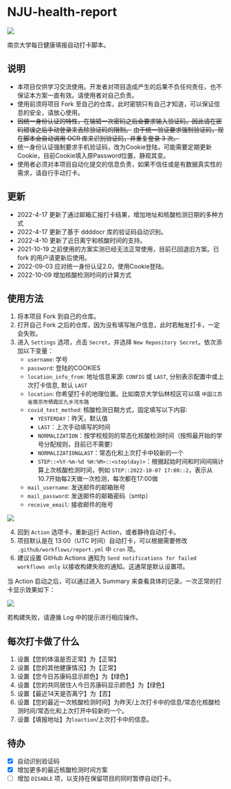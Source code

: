 # NJU-health-report
![](https://img.shields.io/badge/language-python-brightgreen)

南京大学每日健康填报自动打卡脚本。

## 说明
- 本项目仅供学习交流使用。开发者对项目造成产生的后果不负任何责任，也不保证本方案一直有效。请使用者对自己负责。
- 使用前须将项目 Fork 至自己的仓库，此时密钥只有自己才知道，可以保证信息的安全，请放心使用。 
- ~~因统一身份认证的特性，在输错一次密码之后会要求输入验证码。因此请在密码错误之后手动登录来去除验证码的限制。~~ ~~由于统一验证要求强制验证码，现在脚本会自动调用 OCR 库来识别验证码，并重复登录 3 次。~~
- 统一身份认证强制要求手机验证码，改为Cookie登陆，可能需要定期更新Cookie，目前Cookie填入原Password位置，静观其变。
- 使用者必须对本项目自动化提交的信息负责，如果不信任或是有数据真实性的需求，请自行手动打卡。

## 更新
- 2022-4-17 更新了通过邮箱汇报打卡结果，增加地址和核酸检测日期的多种方式
- 2022-4-17 更新了基于 ddddocr 库的验证码自动识别。
- 2022-4-10 更新了近日离宁和核酸时间的支持。 
- 2021-10-19 之前使用的方案实测已经无法正常使用，目前已回退旧方案。已 fork 的用户请更新后使用。
- 2022-09-03 应对统一身份认证2.0，使用Cookie登陆。
- 2022-10-09 增加核酸检测时间的计算方式

## 使用方法
1. 将本项目 Fork 到自己的仓库。
2. 打开自己 Fork 之后的仓库，因为没有填写账户信息，此时若触发打卡，一定会失败。
3. 进入 `Settings` 选项，点击 `Secret`，并选择 `New Repository Secret`。依次添加以下变量：
   - `username`: 学号
   - `password`: 登陆的COOKIES
   - `location_info_from`: 地址信息来源: `CONFIG` 或 `LAST`, 分别表示配置中或上次打卡信息, 默认 `LAST`
   - `location`: 你希望打卡的地理位置。比如南京大学仙林校区可以填 `中国江苏省南京市栖霞区九乡河东路`
   - `covid_test_method`: 核酸检测日期方式，固定填写以下内容: 
     - `YESTERDAY`：昨天，默认值
     - `LAST`：上次手动填写的时间
     - `NORMALIZATION`：按学校规则的常态化核酸检测时间（按照最开始的学号分配规则，目前已不需要）
     - `NORMALIZATION&LAST`：常态化和上次打卡中较新的一个
     - `STEP::<%Y-%m-%d %H:%M>::<step(day)>`：根据起始时间和时间间隔计算上次核酸检测时间，例如 `STEP::2022-10-07 17:00::2`，表示从10.7开始每2天做一次检测，每次都在17:00做
   - `mail_username`: 发送邮件的邮箱账号
   - `mail_password`: 发送邮件的邮箱密码（smtp）
   - `receive_email`: 接收邮件的账号

![](img/1.png)

4. 回到 `Action` 选项卡，重新运行 Action，或者静待自动打卡。
5. 项目默认是在 13:00（UTC 时间）自动打卡，可以根据需要修改 `.github/workflows/report.yml` 中 `cron` 项。
6. 建议设置 GitHub Actions 通知为 `Send notifications for failed workflows only` 以接收构建失败的通知。这通常是默认设置项。

当 Action 启动之后，可以通过进入 Summary 来查看具体的记录。一次正常的打卡显示效果如下：

![](img/2.png)

若构建失败，请遵循 Log 中的提示进行相应操作。

## 每次打卡做了什么
1. 设置【您的体温是否正常】为【正常】
2. 设置【您的其他健康情况】为【正常】
3. 设置【您今日苏康码显示颜色】为【绿色】
4. 设置【您的共同居住人今日苏康码显示颜色】为【绿色】
5. 设置【最近14天是否离宁】为【否】
6. 设置【您的最近一次核酸检测时间】为昨天/上次打卡中的信息/常态化核酸检测时间/常态化和上次打开中较新的一个。
7. 设置【填报地址】为`loaction`/上次打卡中的信息。

## 待办
- [x] 自动识别验证码
- [x] 增加更多的最近核酸检测时间方案
- [ ] 增加 `DISABLE` 项，以支持在保留项目的同时暂停自动打卡。
